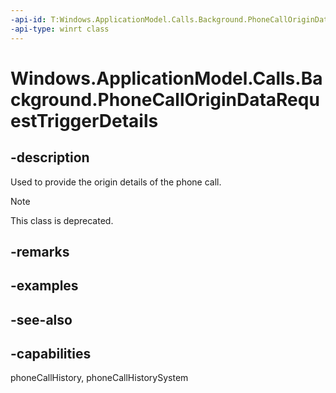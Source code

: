 ```yaml
---
-api-id: T:Windows.ApplicationModel.Calls.Background.PhoneCallOriginDataRequestTriggerDetails
-api-type: winrt class
---
```


<!-- Class syntax.
public class PhoneCallOriginDataRequestTriggerDetails : Windows.ApplicationModel.Calls.Background.IPhoneCallOriginDataRequestTriggerDetails
-->

# Windows.ApplicationModel.Calls.Background.PhoneCallOriginDataRequestTriggerDetails

## -description
Used to provide the origin details of the phone call.

> [!NOTE]
> This class is deprecated.

## -remarks

## -examples

## -see-also

## -capabilities
phoneCallHistory, phoneCallHistorySystem
